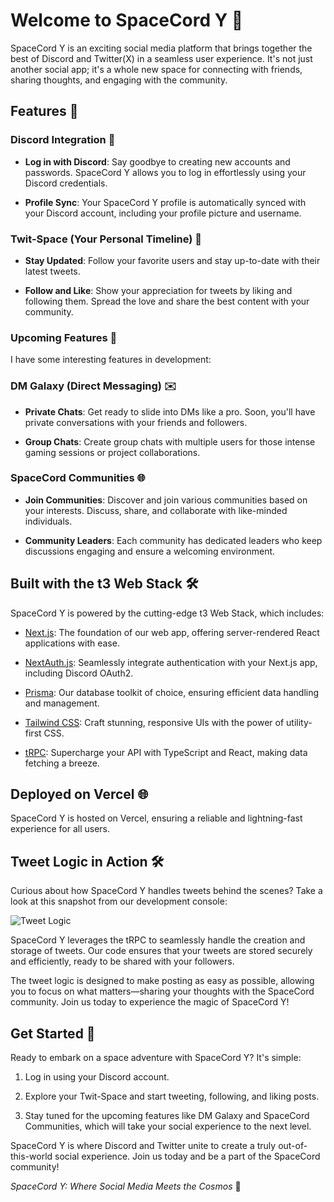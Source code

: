 # Welcome to SpaceCord Y 🚀

SpaceCord Y is an exciting social media platform that brings together the best of Discord and Twitter(X) in a seamless user experience. It's not just another social app; it's a whole new space for connecting with friends, sharing thoughts, and engaging with the community.

## Features 🌟

### Discord Integration 🔗

- **Log in with Discord**: Say goodbye to creating new accounts and passwords. SpaceCord Y allows you to log in effortlessly using your Discord credentials.

- **Profile Sync**: Your SpaceCord Y profile is automatically synced with your Discord account, including your profile picture and username.

### Twit-Space (Your Personal Timeline) 📜

- **Stay Updated**: Follow your favorite users and stay up-to-date with their latest tweets.


- **Follow and Like**: Show your appreciation for tweets by liking and following them. Spread the love and share the best content with your community.

### Upcoming Features 🚧

I have some interesting features in development:

### DM Galaxy (Direct Messaging) ✉️

- **Private Chats**: Get ready to slide into DMs like a pro. Soon, you'll have private conversations with your friends and followers.

- **Group Chats**: Create group chats with multiple users for those intense gaming sessions or project collaborations.

### SpaceCord Communities 🌐

- **Join Communities**: Discover and join various communities based on your interests. Discuss, share, and collaborate with like-minded individuals.

- **Community Leaders**: Each community has dedicated leaders who keep discussions engaging and ensure a welcoming environment.

## Built with the t3 Web Stack 🛠️

SpaceCord Y is powered by the cutting-edge t3 Web Stack, which includes:

- [Next.js](https://nextjs.org): The foundation of our web app, offering server-rendered React applications with ease.

- [NextAuth.js](https://next-auth.js.org): Seamlessly integrate authentication with your Next.js app, including Discord OAuth2.

- [Prisma](https://prisma.io): Our database toolkit of choice, ensuring efficient data handling and management.

- [Tailwind CSS](https://tailwindcss.com): Craft stunning, responsive UIs with the power of utility-first CSS.

- [tRPC](https://trpc.io): Supercharge your API with TypeScript and React, making data fetching a breeze.

## Deployed on Vercel 🌐

SpaceCord Y is hosted on Vercel, ensuring a reliable and lightning-fast experience for all users.

## Tweet Logic in Action 🛠️

Curious about how SpaceCord Y handles tweets behind the scenes? Take a look at this snapshot from our development console:

![Tweet Logic](https://github.com/yafet-a/chatter/assets/127161378/e38fa65d-9c83-4477-aaf6-40bfd0c701ca)

SpaceCord Y leverages the tRPC to seamlessly handle the creation and storage of tweets. Our code ensures that your tweets are stored securely and efficiently, ready to be shared with your followers.

The tweet logic is designed to make posting as easy as possible, allowing you to focus on what matters—sharing your thoughts with the SpaceCord community. Join us today to experience the magic of SpaceCord Y!


## Get Started 🚀

Ready to embark on a space adventure with SpaceCord Y? It's simple:

1. Log in using your Discord account.

2. Explore your Twit-Space and start tweeting, following, and liking posts.

3. Stay tuned for the upcoming features like DM Galaxy and SpaceCord Communities, which will take your social experience to the next level.

SpaceCord Y is where Discord and Twitter unite to create a truly out-of-this-world social experience. Join us today and be a part of the SpaceCord community!

*SpaceCord Y: Where Social Media Meets the Cosmos* 🌌
